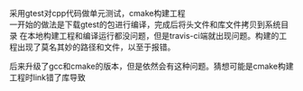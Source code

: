 采用gtest对cpp代码做单元测试，cmake构建工程  
一开始的做法是下载gtest的包进行编译，完成后将头文件和库文件拷贝到系统目录
在本地构建工程和编译运行都没问题，但是travis-ci端就出现问题。构建的工程出现了莫名其妙的路径和文件，以至于报错。  

后来升级了gcc和cmake的版本，但是依然会有这种问题。猜想可能是cmake构建工程时link错了库导致